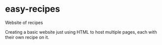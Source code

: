 # easy-recipes
Website of recipes

Creating a basic website just using HTML to host multiple pages, each with their own recipe on it. 

